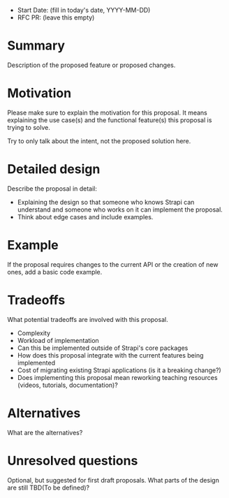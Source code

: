 - Start Date: (fill in today's date, YYYY-MM-DD)
- RFC PR: (leave this empty)

# Summary

Description of the proposed feature or proposed changes.

# Motivation

Please make sure to explain the motivation for this proposal. 
It means explaining the use case(s) and the functional feature(s) this proposal is trying to solve. 

Try to only talk about the intent, not the proposed solution here.

# Detailed design

Describe the proposal in detail:

- Explaining the design so that someone who knows Strapi can understand and someone who works on it can implement the proposal. 
- Think about edge cases and include examples.

# Example

If the proposal requires changes to the current API or the creation of new ones, add a basic code example.

# Tradeoffs

What potential tradeoffs are involved with this proposal.

- Complexity
- Workload of implementation
- Can this be implemented outside of Strapi's core packages
- How does this proposal integrate with the current features being implemented
- Cost of migrating existing Strapi applications (is it a breaking change?)
- Does implementing this proposal mean reworking teaching resources (videos, tutorials, documentation)?

# Alternatives

What are the alternatives?

# Unresolved questions

Optional, but suggested for first draft proposals. What parts of the design are still TBD(To be defined)?

